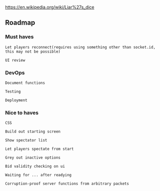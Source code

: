 https://en.wikipedia.org/wiki/Liar%27s_dice

## Roadmap

### Must haves
    
    Let players reconnect(requires using something other than socket.id, this may not be possible)

    UI review
    
### DevOps

    Document functions

    Testing

    Deployment

### Nice to haves

    CSS

    Build out starting screen

    Show spectator list

    Let players spectate from start

    Grey out inactive options

    Bid validity checking on ui
    
    Waiting for ... after readying

    Corruption-proof server functions from arbitrary packets